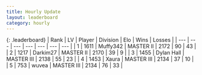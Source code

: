 ```yaml
---
title: Hourly Update
layout: leaderboard
category: hourly
---
```


{: .leaderboard}
| Rank | LV | Player | Division | Elo | Wins | Losses |
| --- | --- | --- | --- | --- | --- | --- |
| <span data-change="1">1</span> | 1611 | <span title="ID: 720567">Muffy342</span> | MASTER II | <span data-change="28">2172</span> | <span data-change="2">90</span> | <span data-change="0">43</span> |
| <span data-change="-1">2</span> | 1217 | <span title="ID: 694036">Darkim27</span> | MASTER II | <span data-change="-16">2170</span> | <span data-change="2">39</span> | <span data-change="3">9</span> |
| <span data-change="0">3</span> | 1455 | <span title="ID: 174294">Dylan Hall</span> | MASTER III | <span data-change="0">2138</span> | <span data-change="0">55</span> | <span data-change="0">23</span> |
| <span data-change="3">4</span> | 1453 | <span title="ID: 200908">Xaura</span> | MASTER III | <span data-change="26">2134</span> | <span data-change="2">37</span> | <span data-change="0">10</span> |
| <span data-change="-1">5</span> | 753 | <span title="ID: 740957">wuvea</span> | MASTER III | <span data-change="0">2134</span> | <span data-change="0">76</span> | <span data-change="0">33</span> |